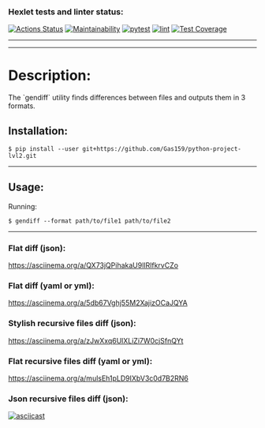 ### Hexlet tests and linter status:
[![Actions Status](https://github.com/Gas159/python-project-lvl2/workflows/hexlet-check/badge.svg)](https://github.com/Gas159/python-project-lvl2/actions)
[![Maintainability](https://api.codeclimate.com/v1/badges/46234057334d78b3f3ee/maintainability)](https://codeclimate.com/github/Gas159/python-project-lvl2/maintainability)
[![pytest](https://github.com/Gas159/python-project-lvl2/actions/workflows/test1.yml/badge.svg?branch=main)](https://github.com/Gas159/python-project-lvl2/actions/workflows/test1.yml)
[![lint](https://github.com/Gas159/python-project-lvl2/actions/workflows/lint.yml/badge.svg)](https://github.com/Gas159/python-project-lvl2/actions/workflows/lint.yml)
[![Test Coverage](https://api.codeclimate.com/v1/badges/46234057334d78b3f3ee/test_coverage)](https://codeclimate.com/github/Gas159/python-project-lvl2/test_coverage)

<hr/><hr/>
<h1>Description:</h1>
The `gendiff` utility finds differences between files and outputs them in 3 
formats.


## Installation:
```
$ pip install --user git+https://github.com/Gas159/python-project-lvl2.git
```
<hr/>

## Usage:
<p>Running:</p>

```
$ gendiff --format path/to/file1 path/to/file2
```

<hr/>

### Flat diff (json):
https://asciinema.org/a/QX73jQPihakaU9lIRlfkrvCZo


### Flat diff (yaml or yml):

https://asciinema.org/a/5db67Vghj55M2XajizOCaJQYA


### Stylish recursive files diff (json):


https://asciinema.org/a/zJwXxq6UlXLiZi7W0cjSfnQYt


### Flat recursive files diff (yaml or yml):


https://asciinema.org/a/mulsEh1pLD9IXbV3c0d7B2RN6

### Json recursive files diff (json):

[![asciicast](https://asciinema.org/a/yjGZ41oSU8Y8YJcjcWUOTUAiv.svg)](https://asciinema.org/a/yjGZ41oSU8Y8YJcjcWUOTUAiv)







